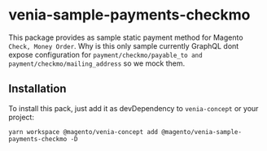 # venia-sample-payments-checkmo

This package provides as sample static payment method for Magento `Check, Money Order`.
Why is this only sample currently GraphQL dont expose
configuration for `payment/checkmo/payable_to and payment/checkmo/mailing_address` so we mock them.

## Installation

To install this pack, just add it as devDependency to `venia-concept` or your
project:

`yarn workspace @magento/venia-concept add @magento/venia-sample-payments-checkmo -D`
